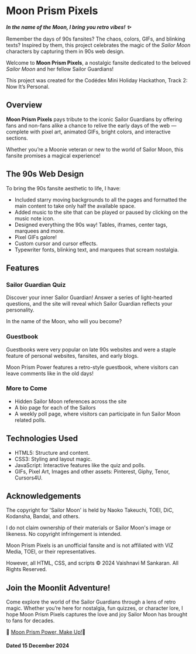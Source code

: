 # **Moon Prism Pixels**

***In the name of the Moon, I bring you retro vibes! ✨***

Remember the days of 90s fansites? The chaos, colors, GIFs, and blinking texts? Inspired by them, this project celebrates the magic of the *Sailor Moon* characters by capturing them in 90s web design.

Welcome to **Moon Prism Pixels**, a nostalgic fansite dedicated to the beloved *Sailor Moon* and her fellow Sailor Guardians!

This project was created for the Codédex Mini Holiday Hackathon, Track 2: Now It’s Personal.

## Overview  

**Moon Prism Pixels** pays tribute to the iconic Sailor Guardians by offering fans and non-fans alike a chance to relive the early days of the web — complete with pixel art, animated GIFs, bright colors, and interactive sections.

Whether you’re a Moonie veteran or new to the world of Sailor Moon, this fansite promises a magical experience!  

## The 90s Web Design 
To bring the 90s fansite aesthetic to life, I have:  
- Included starry moving backgrounds to all the pages and formatted the main content to take only half the available space.
- Added music to the site that can be played or paused by clicking on the music note icon.
- Designed everything the 90s way! Tables, iframes, center tags, marquees and more.
- Pixel GIFs galore!  
- Custom cursor and cursor effects.
- Typewriter fonts, blinking text, and marquees that scream nostalgia.  

## Features

### Sailor Guardian Quiz  
Discover your inner Sailor Guardian! Answer a series of light-hearted questions, and the site will reveal which Sailor Guardian reflects your personality.

In the name of the Moon, who will you become?

### Guestbook  
Guestbooks were very popular on late 90s websites and were a staple feature of personal websites, fansites, and early blogs.

Moon Prism Power features a retro-style guestbook, where visitors can leave comments like in the old days!

### More to Come  
- Hidden Sailor Moon references across the site
- A bio page for each of the Sailors
- A weekly poll page, where visitors can participate in fun Sailor Moon related polls.

## Technologies Used  
- HTML5: Structure and content.  
- CSS3: Styling and layout magic.  
- JavaScript: Interactive features like the quiz and polls.  
- GIFs, Pixel Art, Images and other assets: Pinterest, Giphy, Tenor, Cursors4U.

## Acknowledgements
The copyright for 'Sailor Moon' is held by Naoko Takeuchi, TOEI, DiC, Kodansha, Bandai, and others.

I do not claim ownership of their materials or Sailor Moon's image or likeness. No copyright infringement is intended.

Moon Prism Pixels is an unofficial fansite and is not affiliated with VIZ Media, TOEI, or their representatives. 

However, all HTML, CSS, and scripts © 2024 Vaishnavi M Sankaran. All Rights Reserved.

## Join the Moonlit Adventure!  
Come explore the world of the Sailor Guardians through a lens of retro magic. Whether you’re here for nostalgia, fun quizzes, or character lore, I hope Moon Prism Pixels captures the love and joy Sailor Moon has brought to fans for decades.

🌙 [Moon Prism Power, Make Up!](https://vams-skn.github.io/moon-prism-pixels/)🌙

#### Dated 15 December 2024